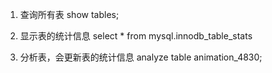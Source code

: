 

1. 查询所有表
show tables;

2. 显示表的统计信息
select * from mysql.innodb_table_stats 

3. 分析表，会更新表的统计信息
analyze table animation_4830;

